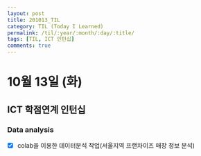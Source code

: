 ```yaml
---
layout: post
title: 201013_TIL
category: TIL (Today I Learned)
permalink: /til/:year/:month/:day/:title/
tags: [TIL, ICT 인턴십]
comments: true
---
```

# 10월 13일 (화)

## ICT 학점연계 인턴십
### Data analysis
- [X] colab을 이용한 데이터분석 작업(서울지역 프랜차이즈 매장 정보 분석)
